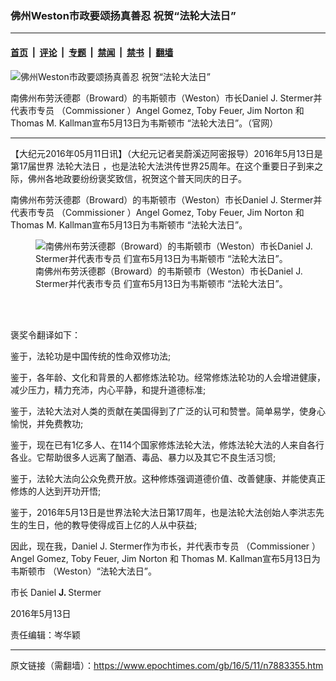 ### 佛州Weston市政要颂扬真善忍 祝贺“法轮大法日”

---

#### [首页](../../../..?n7883355) &nbsp;|&nbsp; [评论](../../../../../epoch-comment?n7883355) &nbsp;|&nbsp; [专题](../../../../../epoch-special?n7883355) &nbsp;|&nbsp; [禁闻](../../../../../epoch-news?n7883355) &nbsp;|&nbsp; [禁书](../../../../../books?n7883355) &nbsp;|&nbsp; [翻墙](https://github.com/gfw-breaker/nogfw/blob/master/README.md?n7883355)


<div><img alt="佛州Weston市政要颂扬真善忍 祝贺“法轮大法日”" class="attachment-djy_600_400 size-djy_600_400 wp-post-image" src="https://i.epochtimes.com/assets/uploads/2016/05/stermer.jpg"/>
<div class="caption">
 <p>
  南佛州布劳沃德郡（Broward）的韦斯顿市（Weston）市长Daniel J. Stermer并代表市专员 （Commissioner ）Angel Gomez, Toby Feuer,  Jim Norton 和 Thomas M. Kallman宣布5月13日为韦斯顿市 “法轮大法日”。（官网）
 </p>
</div></div><hr/><div class="post_content" id="artbody" itemprop="articleBody">
 <!-- article content begin -->
 <p>
  【大纪元2016年05月11日讯】（大纪元记者吴蔚溪迈阿密报导）2016年5月13日是第17届世界
  <ok href="https://www.epochtimes.com/gb/tag/%e6%b3%95%e8%bc%aa%e5%a4%a7%e6%b3%95%e6%97%a5.html">
   法轮大法日
  </ok>
  ，也是法轮大法洪传世界25周年。在这个重要日子到来之际，佛州各地政要纷纷褒奖致信，祝贺这个普天同庆的日子。
 </p>
 <p>
  南佛州布劳沃德郡（Broward）的韦斯顿市（Weston）市长Daniel J. Stermer并代表市专员 （Commissioner ）Angel Gomez, Toby Feuer, Jim Norton 和 Thomas M. Kallman宣布5月13日为韦斯顿市 “法轮大法日”。
 </p>
 <figure aria-describedby="caption-attachment-7883389" class="wp-caption aligncenter" id="attachment_7883389" style="width: 450px">
  <ok href=" https://i.epochtimes.com/assets/uploads/2016/05/Westonproclamation-450x741.jpg" rel="noreferrer noopener" target="_blank">
   <img alt="南佛州布劳沃德郡（Broward）的韦斯顿市（Weston）市长Daniel J. Stermer并代表市专员 们宣布5月13日为韦斯顿市 “法轮大法日”。" class="size-medium wp-image-7883389" src="https://i.epochtimes.com/assets/uploads/2016/05/Westonproclamation-450x741.jpg"/>
  </ok>
  <br/><figcaption class="wp-caption-text" id="caption-attachment-7883389">
   南佛州布劳沃德郡（Broward）的韦斯顿市（Weston）市长Daniel J. Stermer并代表市专员 们宣布5月13日为韦斯顿市 “法轮大法日”。
  </figcaption><br/>
 </figure><br/>
 <p>
  褒奖令翻译如下：
 </p>
 <p>
  <strong>
  </strong>
  鉴于，法轮功是中国传统的性命双修功法;
 </p>
 <p>
  鉴于，各年龄、文化和背景的人都修炼法轮功。经常修炼法轮功的人会增进健康，减少压力，精力充沛，内心平静，和提升道德标准;
 </p>
 <p>
  鉴于，法轮大法对人类的贡献在美国得到了广泛的认可和赞誉。简单易学，使身心愉悦，并免费教功;
 </p>
 <p>
  鉴于，现在已有1亿多人、在114个国家修炼法轮大法，修炼法轮大法的人来自各行各业。它帮助很多人远离了酗酒、毒品、暴力以及其它不良生活习惯;
 </p>
 <p>
  鉴于，法轮大法向公众免费开放。这种修炼强调道德价值、改善健康、并能使真正修炼的人达到开功开悟;
 </p>
 <p>
  鉴于，2016年5月13日是世界法轮大法日第17周年，也是法轮大法创始人李洪志先生的生日，他的教导使得成百上亿的人从中获益;
 </p>
 <p>
  因此，现在我，Daniel J. Stermer作为市长，并代表市专员 （Commissioner ）Angel Gomez, Toby Feuer, Jim Norton 和 Thomas M. Kallman宣布5月13日为韦斯顿市 （Weston）“法轮大法日”。
 </p>
 <p>
  <strong>
  </strong>
  市长 Daniel
  <strong>
   J.
  </strong>
  Stermer
 </p>
 <p>
  2016年5月13日
 </p>
 <p>
  责任编辑：岑华颖
 </p>
 <!-- article content end -->
 <div id="below_article_ad">
 </div>
</div>


---

原文链接（需翻墙）：https://www.epochtimes.com/gb/16/5/11/n7883355.htm